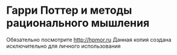 Гарри Поттер и методы рационального мышления
=====

Обязательно посмотрите http://hpmor.ru
Данная копия создана исключительно для личного использования
